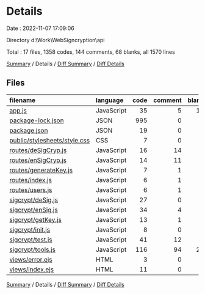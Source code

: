 # Details

Date : 2022-11-07 17:09:06

Directory d:\\Work\\WebSigncryption\\api

Total : 17 files,  1358 codes, 144 comments, 68 blanks, all 1570 lines

[Summary](results.md) / Details / [Diff Summary](diff.md) / [Diff Details](diff-details.md)

## Files
| filename | language | code | comment | blank | total |
| :--- | :--- | ---: | ---: | ---: | ---: |
| [app.js](/app.js) | JavaScript | 35 | 5 | 10 | 50 |
| [package-lock.json](/package-lock.json) | JSON | 995 | 0 | 1 | 996 |
| [package.json](/package.json) | JSON | 19 | 0 | 1 | 20 |
| [public/stylesheets/style.css](/public/stylesheets/style.css) | CSS | 7 | 0 | 2 | 9 |
| [routes/deSigCryp.js](/routes/deSigCryp.js) | JavaScript | 16 | 14 | 4 | 34 |
| [routes/enSigCryp.js](/routes/enSigCryp.js) | JavaScript | 14 | 11 | 4 | 29 |
| [routes/generateKey.js](/routes/generateKey.js) | JavaScript | 7 | 1 | 3 | 11 |
| [routes/index.js](/routes/index.js) | JavaScript | 6 | 1 | 3 | 10 |
| [routes/users.js](/routes/users.js) | JavaScript | 6 | 1 | 3 | 10 |
| [sigcrypt/deSig.js](/sigcrypt/deSig.js) | JavaScript | 27 | 0 | 1 | 28 |
| [sigcrypt/enSig.js](/sigcrypt/enSig.js) | JavaScript | 34 | 4 | 4 | 42 |
| [sigcrypt/getKey.js](/sigcrypt/getKey.js) | JavaScript | 13 | 1 | 0 | 14 |
| [sigcrypt/init.js](/sigcrypt/init.js) | JavaScript | 8 | 0 | 1 | 9 |
| [sigcrypt/test.js](/sigcrypt/test.js) | JavaScript | 41 | 12 | 5 | 58 |
| [sigcrypt/tools.js](/sigcrypt/tools.js) | JavaScript | 116 | 94 | 24 | 234 |
| [views/error.ejs](/views/error.ejs) | HTML | 3 | 0 | 1 | 4 |
| [views/index.ejs](/views/index.ejs) | HTML | 11 | 0 | 1 | 12 |

[Summary](results.md) / Details / [Diff Summary](diff.md) / [Diff Details](diff-details.md)